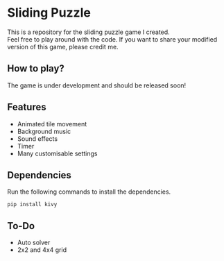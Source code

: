 # Sliding Puzzle
This is a repository for the sliding puzzle game I created. \
Feel free to play around with the code. If you want to share your modified version of this game, please credit me.

## How to play?
The game is under development and should be released soon!

## Features
* Animated tile movement
* Background music
* Sound effects
* Timer
* Many customisable settings

## Dependencies
Run the following commands to install the dependencies.
```
pip install kivy
```

## To-Do
* Auto solver
* 2x2 and 4x4 grid